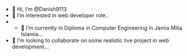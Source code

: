 - 👋 Hi, I’m @Danish9113
- 👀 I’m interested in web developer role..
- - 🌱 I’m currently in Diploma in Computer Engineering in Jamia Milia Islamia...
- 💞️ I’m looking to collaborate on some realistic live project in web development...

<!---
Danish9113/Danish9113 is a ✨ special ✨ repository because its `README.md` (this file) appears on your GitHub profile.
You can click the Preview link to take a look at your changes.
--->
